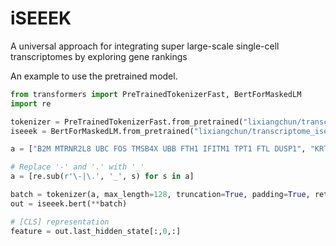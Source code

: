 # iSEEEK
A universal approach for integrating super large-scale single-cell transcriptomes by exploring gene rankings

An example to use the pretrained model.
```python
from transformers import PreTrainedTokenizerFast, BertForMaskedLM
import re

tokenizer = PreTrainedTokenizerFast.from_pretrained("lixiangchun/transcriptome_iseeek_13millioncells_128tokens")
iseeek = BertForMaskedLM.from_pretrained("lixiangchun/transcriptome_iseeek_13millioncells_128tokens")

a = ["B2M MTRNR2L8 UBC FOS TMSB4X UBB FTH1 IFITM1 TPT1 FTL DUSP1", "KRT14 MTRNR2L8 KRT6A B2M GAPDH S100A8 S100A9 KRT5"]

# Replace '-' and '.' with '_'
a = [re.sub(r'\-|\.', '_', s) for s in a]  

batch = tokenizer(a, max_length=128, truncation=True, padding=True, return_tensors="pt")
out = iseeek.bert(**batch)

# [CLS] representation
feature = out.last_hidden_state[:,0,:]

```

